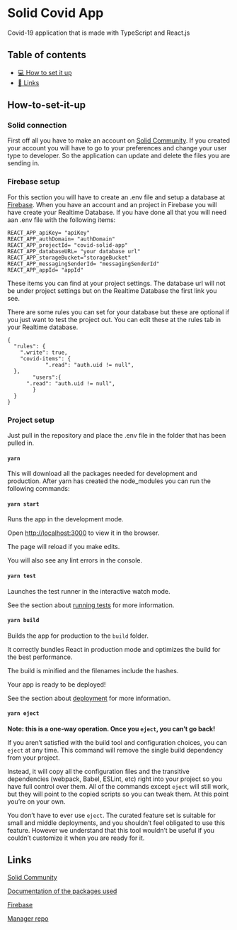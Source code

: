 # Solid Covid App

Covid-19 application that is made with TypeScript and React.js

## Table of contents

- [💻 How to set it up ](#How-to-set-it-up)
- [🔗 Links](#Links)

## How-to-set-it-up

### Solid connection

First off all you have to make an account on [Solid Community](https://solidcommunity.net/).
If you created your account you will have to go to your preferences and change your user type to developer. So the application can update and delete the files you are sending in.

### Firebase setup

For this section you will have to create an .env file and setup a database at [Firebase](https://firebase.google.com/). When you have an account and an project in Firebase you will have create your Realtime Database. If you have done all that you will need aan .env file with the following items:

    REACT_APP_apiKey= "apiKey"
    REACT_APP_authDomain= "authDomain"
    REACT_APP_projectId= "covid-solid-app"
    REACT_APP_databaseURL= "your database url"
    REACT_APP_storageBucket="storageBucket"
    REACT_APP_messagingSenderId= "messagingSenderId"
    REACT_APP_appId= "appId"

These items you can find at your project settings. The database url will not be under project settings but on the Realtime Database the first link you see.

There are some rules you can set for your database but these are optional if you just want to test the project out. You can edit these at the rules tab in your Realtime database.

    {
      "rules": {
        ".write": true,
        "covid-items": {
                ".read": "auth.uid != null",
      },
            "users":{
          ".read": "auth.uid != null",
            }
      }
    }

### Project setup

Just pull in the repository and place the .env file in the folder that has been pulled in.

#### `yarn`

This will download all the packages needed for development and production.
After yarn has created the node_modules you can run the following commands:

#### `yarn start`

Runs the app in the development mode.

Open [http://localhost:3000](http://localhost:3000) to view it in the browser.

The page will reload if you make edits.

You will also see any lint errors in the console.

#### `yarn test`

Launches the test runner in the interactive watch mode.

See the section about [running tests](https://facebook.github.io/create-react-app/docs/running-tests) for more information.

#### `yarn build`

Builds the app for production to the `build` folder.

It correctly bundles React in production mode and optimizes the build for the best performance.

The build is minified and the filenames include the hashes.

Your app is ready to be deployed!

See the section about [deployment](https://facebook.github.io/create-react-app/docs/deployment) for more information.

#### `yarn eject`

**Note: this is a one-way operation. Once you `eject`, you can’t go back!**

If you aren’t satisfied with the build tool and configuration choices, you can `eject` at any time. This command will remove the single build dependency from your project.

Instead, it will copy all the configuration files and the transitive dependencies (webpack, Babel, ESLint, etc) right into your project so you have full control over them. All of the commands except `eject` will still work, but they will point to the copied scripts so you can tweak them. At this point you’re on your own.

You don’t have to ever use `eject`. The curated feature set is suitable for small and middle deployments, and you shouldn’t feel obligated to use this feature. However we understand that this tool wouldn’t be useful if you couldn’t customize it when you are ready for it.

## Links

[Solid Community](https://solidcommunity.net/)

[Documentation of the packages used](https://docs.inrupt.com/developer-tools/javascript/client-libraries/)

[Firebase](https://firebase.google.com/)

[Manager repo](https://github.com/Wotusay/manager-app)
